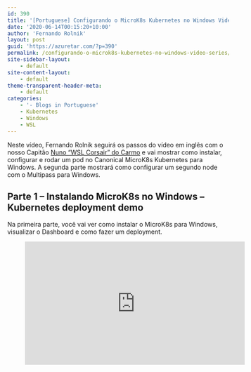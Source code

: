 ```yaml
---
id: 390
title: '[Portuguese] Configurando o MicroK8s Kubernetes no Windows Video Series'
date: '2020-06-14T00:15:20+10:00'
author: 'Fernando Rolnik'
layout: post
guid: 'https://azuretar.com/?p=390'
permalink: /configurando-o-microk8s-kubernetes-no-windows-video-series/
site-sidebar-layout:
    - default
site-content-layout:
    - default
theme-transparent-header-meta:
    - default
categories:
    - '- Blogs in Portuguese'
    - Kubernetes
    - Windows
    - WSL
---
```


Neste vídeo, Fernando Rolnik seguirá os passos do vídeo em inglês com o nosso Capitão [Nuno “WSL Corsair” do Carmo](https://twitter.com/nunixtech) e vai mostrar como instalar, configurar e rodar um pod no Canonical MicroK8s Kubernetes para Windows. A segunda parte mostrará como configurar um segundo node com o Multipass para Windows.

## Parte 1 – Instalando MicroK8s no Windows – Kubernetes deployment demo

Na primeira parte, você vai ver como instalar o MicroK8s para Windows, visualizar o Dashboard e como fazer um deployment.

<figure class="wp-block-embed-youtube alignleft wp-block-embed is-type-video is-provider-youtube wp-embed-aspect-16-9 wp-has-aspect-ratio"><div class="wp-block-embed__wrapper"><div class="ast-oembed-container " style="height: 100%;"><iframe allow="accelerometer; autoplay; clipboard-write; encrypted-media; gyroscope; picture-in-picture; web-share" allowfullscreen="" frameborder="0" height="281" loading="lazy" referrerpolicy="strict-origin-when-cross-origin" src="https://www.youtube.com/embed/VLjPg5XicVI?feature=oembed" title="Instalando MicroK8s no Windows - Kubernetes deployment demo" width="500"></iframe></div></div></figure>1. [Download](https://github.com/ubuntu/microk8s/releases/download/installer-v2.0.0/microk8s-installer.exe) instale o MicroK8s para Windows, que inclui o Multipass.
2. Antes de criar a MicroK8s VM, abra o terminal como a administrator (Clique segurando CTRL + Shift) e verifique se o local driver do Multipass é o HyperV: `multipass get local.driver`
3. Caso precise alterar use: `multipass set local.driver=hyperv`
4. Cheque o status do MicroK8s com `microk8s status`
5. Habilite o DNS e o Dashboard: `microk8s enable dns dashboard`
6. Use `microk8s --help` para ver todos os comandos
7. Conecte ao Dashboard com`microk8s dashboard-proxy` e abra o seu navegador com o endereço e token que aparecerá na tela.
8. Faça o deployment do microbot `microk8s kubectl create deployment microbot --image=dontrebootme/microbot:v1`
9. Esponha o deployment com `microk8s kubectl expose deployment microbot --type=LoadBalancer --port 80 --name=microbot-service`
10. Use o comando `microk8s.exe kubectl port-forward -n default --address 0.0.0.0 service/microbot-service 80:80` para ter acesso ao pod.
11. Verifique o IP da microk8s-vm com `multipass list`
12. Abra o seu browser em` http://<microk8s-vm IP>/` para ver o robô.

## Parte 2 – Multinode MicroK8s Kubernetes Cluster no Windows e introdução ao Multipass

Nesta parte Fernando mostrara como instalar um segundo node MicroK8s usando o Canonical Multipass para Windows

<figure class="wp-block-embed-youtube alignleft wp-block-embed is-type-video is-provider-youtube wp-embed-aspect-16-9 wp-has-aspect-ratio"><div class="wp-block-embed__wrapper"><div class="ast-oembed-container " style="height: 100%;"><iframe allow="accelerometer; autoplay; clipboard-write; encrypted-media; gyroscope; picture-in-picture; web-share" allowfullscreen="" frameborder="0" height="281" loading="lazy" referrerpolicy="strict-origin-when-cross-origin" src="https://www.youtube.com/embed/VLjPg5XicVI?feature=oembed" title="Instalando MicroK8s no Windows - Kubernetes deployment demo" width="500"></iframe></div></div></figure>1. Verifique as VMs rodando com `multipass list`
2. Instale uma nova VM chamada microk8sn1 com Ubuntu Xenial `multipass launch --name microk8sn1 xenial`
3. Acesse a nova VM com `multipass shell microk8sn1`
4. Instale o Microk8s na VM com sudo snap install microk8s –classic
5. No Windows rode o comando microk8s.exe add-node para obter a credencial para conectar o nó.
6. Copie a linha após o Join Node with:
7. Volte na microk8sn1 e rode o comando copiado.
8. Verifique no Dashboard o novo nó funcionando.

#### **Follow us on Twitter**

[@azuretar](https://twitter.com/azuretar) [@fernandorolnik](https://twitter.com/fernandorolnik) [@jorgearteiro](https://twitter.com/jorgearteiro) [@nunixtech](https://twitter.com/nunixtech)

Subscribe the [Azuretar YouTube Channel](https://www.youtube.com/channel/UC3FS96NUdoR3DwkaDwiLdRw)